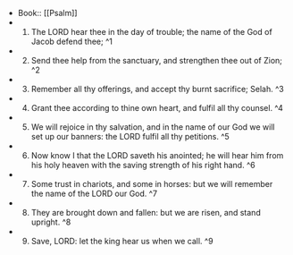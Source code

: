 - Book:: [[Psalm]]
- 1. The LORD hear thee in the day of trouble; the name of the God of Jacob defend thee; ^1
- 2. Send thee help from the sanctuary, and strengthen thee out of Zion; ^2
- 3. Remember all thy offerings, and accept thy burnt sacrifice; Selah. ^3
- 4. Grant thee according to thine own heart, and fulfil all thy counsel. ^4
- 5. We will rejoice in thy salvation, and in the name of our God we will set up our banners: the LORD fulfil all thy petitions. ^5
- 6. Now know I that the LORD saveth his anointed; he will hear him from his holy heaven with the saving strength of his right hand. ^6
- 7. Some trust in chariots, and some in horses: but we will remember the name of the LORD our God. ^7
- 8. They are brought down and fallen: but we are risen, and stand upright. ^8
- 9. Save, LORD: let the king hear us when we call. ^9

